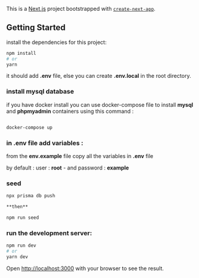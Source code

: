 This is a [Next.js](https://nextjs.org/) project bootstrapped with [`create-next-app`](https://github.com/vercel/next.js/tree/canary/packages/create-next-app).

## Getting Started

install the dependencies for this project:
 ```bash
 npm install
 # or
 yarn
 ```
it should add **.env** file, else you can create **.env.local** in the root directory.

### install mysql database

if you have docker install you can use docker-compose file to install **mysql** and **phpmyadmin** containers using this command : 

```bash

docker-compose up 

```

### in .env file add variables :

from the **env.example** file copy all the variables in **.env** file

by default : user : **root** - and password : **example**

### seed
 ```bash
 npx prisma db push
 
 **then**
 
 npm run seed
 ```

### run the development server:

```bash
npm run dev
# or
yarn dev
```

Open [http://localhost:3000](http://localhost:3000) with your browser to see the result.


